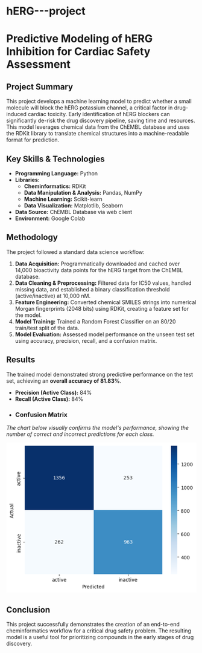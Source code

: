 # hERG---project
# Predictive Modeling of hERG Inhibition for Cardiac Safety Assessment

## Project Summary

This project develops a machine learning model to predict whether a small molecule will block the hERG potassium channel, a critical factor in drug-induced cardiac toxicity. Early identification of hERG blockers can significantly de-risk the drug discovery pipeline, saving time and resources. This model leverages chemical data from the ChEMBL database and uses the RDKit library to translate chemical structures into a machine-readable format for prediction.

## Key Skills & Technologies
- **Programming Language:** Python
- **Libraries:**
  - **Cheminformatics:** RDKit
  - **Data Manipulation & Analysis:** Pandas, NumPy
  - **Machine Learning:** Scikit-learn
  - **Data Visualization:** Matplotlib, Seaborn
- **Data Source:** ChEMBL Database via web client
- **Environment:** Google Colab

## Methodology

The project followed a standard data science workflow:

1.  **Data Acquisition:** Programmatically downloaded and cached over 14,000 bioactivity data points for the hERG target from the ChEMBL database.
2.  **Data Cleaning & Preprocessing:** Filtered data for IC50 values, handled missing data, and established a binary classification threshold (active/inactive) at 10,000 nM.
3.  **Feature Engineering:** Converted chemical SMILES strings into numerical Morgan fingerprints (2048 bits) using RDKit, creating a feature set for the model.
4.  **Model Training:** Trained a Random Forest Classifier on an 80/20 train/test split of the data.
5.  **Model Evaluation:** Assessed model performance on the unseen test set using accuracy, precision, recall, and a confusion matrix.

## Results

The trained model demonstrated strong predictive performance on the test set, achieving an **overall accuracy of 81.83%**.

- **Precision (Active Class):** 84%
- **Recall (Active Class):** 84%
- ### Confusion Matrix
*The chart below visually confirms the model's performance, showing the number of correct and incorrect predictions for each class.*

![Confusion Matrix](https://raw.githubusercontent.com/alisha-17kakkar/hERG---project/main/confusion%20matrix.png)
## Conclusion

This project successfully demonstrates the creation of an end-to-end cheminformatics workflow for a critical drug safety problem. The resulting model is a useful tool for prioritizing compounds in the early stages of drug discovery.
